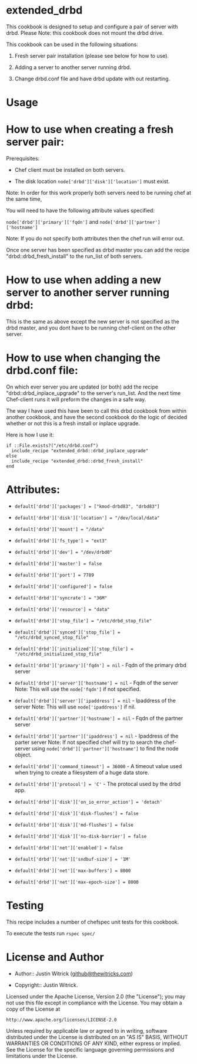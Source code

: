 extended_drbd
=============

This cookbook is designed to setup and configure a pair of server with
drbd.
Please Note: this cookbook does not mount the drbd drive.

This cookbook can be used in the following situations:

1) Fresh server pair installation (please see below for how to use).

2) Adding a server to another server running drbd.

3) Change drbd.conf file and have drbd update with out restarting.

Usage
=====
# How to use when creating a fresh server pair:

Prerequisites:

- Chef client must be installed on both servers.

- The disk location `node['drbd']['disk']['location']` must exist.

Note: In order for this work properly both servers need to be running chef
at the same time,

You will need to have the following attribute values specified:

`node['drbd']['primary']['fqdn']` and `node['drbd']['partner']['hostname']`

Note: If you do not specify both attributes then the chef run will error out.

Once one server has been specified as drbd master you can add the recipe
"drbd::drbd_fresh_install" to the run_list of both servers.

# How to use when adding a new server to another server running drbd:

This is the same as above except the new server is not specified as the drbd
master, and you dont have to be running chef-client on the other server.

# How to use when changing the drbd.conf file:

On which ever server you are updated (or both) add the recipe
"drbd::drbd_inplace_upgrade" to the server's run_list. And the next
time Chef-client runs it will preform the changes in a safe way.

The way I have used this have been to call this drbd cookbook from within
another cookbook, and have the second cookbook do the logic of decided whether
or not this is a fresh install or inplace upgrade.

Here is how I use it:

    if ::File.exists?("/etc/drbd.conf")
      include_recipe "extended_drbd::drbd_inplace_upgrade"
    else
      include_recipe "extended_drbd::drbd_fresh_install"
    end

Attributes:
===========
 * `default['drbd']['packages'] = ["kmod-drbd83", "drbd83"]`
 * `default['drbd']['disk']['location'] = "/dev/local/data"`
 * `default['drbd']['mount'] = "/data"`
 * `default['drbd']['fs_type'] = "ext3"`
 * `default['drbd']['dev'] = "/dev/drbd0"`
 * `default['drbd']['master'] = false`
 * `default['drbd']['port'] = 7789`
 * `default['drbd']['configured'] = false`
 * `default['drbd']['syncrate'] = "36M"`
 * `default['drbd']['resource'] = "data"`
 * `default['drbd']['stop_file'] = "/etc/drbd_stop_file"`
 * `default['drbd']['synced']['stop_file'] = "/etc/drbd_synced_stop_file"`
 * `default['drbd']['initialized']['stop_file'] = "/etc/drbd_initialized_stop_file"`

 * `default['drbd']['primary']['fqdn'] = nil` - Fqdn of the primary drbd server
 * `default['drbd']['server']['hostname'] = nil` - Fqdn of the server
   Note: This will use the `node['fqdn']` if not specified.
 * `default['drbd']['server']['ipaddress'] = nil` - Ipaddress of the server
   Note: This will use `node['ipaddress']` if nil.
 * `default['drbd']['partner']['hostname'] = nil` - Fqdn of the partner server
 * `default['drbd']['partner']['ipaddress'] = nil` - Ipaddress of the parter server
   Note: If not specified chef will try to search the chef-server using 
   `node['drbd']['partner']['hostname']` to find the node object.

 * `default['drbd']['command_timeout'] = 36000` - A timeout value used when
   trying to create a filesystem of a huge data store.
 * `default['drbd']['protocol'] = 'C'` - The protocal used by the drbd app.
 * `default['drbd']['disk']['on_io_error_action'] = 'detach'`
 * `default['drbd']['disk']['disk-flushes'] = false`
 * `default['drbd']['disk']['md-flushes'] = false`
 * `default['drbd']['disk']['no-disk-barrier'] = false`
 * `default['drbd']['net']['enabled'] = false`
 * `default['drbd']['net']['sndbuf-size'] = '1M'`
 * `default['drbd']['net']['max-buffers'] = 8000`
 * `default['drbd']['net']['max-epoch-size'] = 8000`

# Testing
This recipe includes a number of chefspec unit tests for this cookbook.

To execute the tests run `rspec spec/`

# License and Author

- Author:: Justin Witrick (<github@thewitricks.com>)

- Copyright:: Justin Witrick.

Licensed under the Apache License, Version 2.0 (the "License");
you may not use this file except in compliance with the License.
You may obtain a copy of the License at

    http://www.apache.org/licenses/LICENSE-2.0

Unless required by applicable law or agreed to in writing, software
distributed under the License is distributed on an "AS IS" BASIS,
WITHOUT WARRANTIES OR CONDITIONS OF ANY KIND, either express or implied.
See the License for the specific language governing permissions and
limitations under the License.

